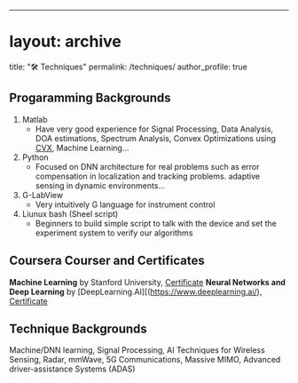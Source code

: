 ---
# layout: archive
title: ":hammer_and_wrench: Techniques"
permalink: /techniques/
author_profile: true

## Progaramming Backgrounds
1. Matlab
   * Have very good experience for Signal Processing, Data Analysis, DOA estimations, Spectrum Analysis, Convex Optimizations using [CVX](http://cvxr.com/cvx/), Machine Learning...
2. Python
   * Focused on DNN architecture for real problems such as error compensation in localization and tracking problems. adaptive sensing in dynamic environments...
3. G-LabView
   * Very intuitively G language for instrument control
4. Liunux bash (Sheel script)
   * Beginners to build simple script to talk with the device and set the experiment system to verify our algorithms 

## Coursera Courser and Certificates
**Machine Learning** by Stanford University, [Certificate](https://Xiaolu1263.github.io/files)
**Neural Networks and Deep Learning** by [DeepLearning.AI][(https://www.deeplearning.ai/), [Certificate]()
## Technique Backgrounds
Machine/DNN learning, Signal Processing, AI Techniques for Wireless Sensing, Radar, mmWave, 5G Communications, Massive MIMO, 
Advanced driver-assistance Systems (ADAS)
